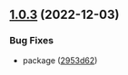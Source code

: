 ## [1.0.3](https://github.com/maxgfr/typescript-boilerplate-package/compare/v1.0.2...v1.0.3) (2022-12-03)


### Bug Fixes

* package ([2953d62](https://github.com/maxgfr/typescript-boilerplate-package/commit/2953d622a8cd549cff9063403e310d3f6dd45272))
